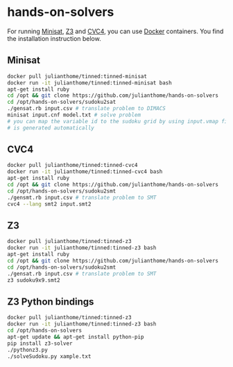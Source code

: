 # hands-on-solvers

For running [Minisat](http://minisat.se/), [Z3](https://github.com/z3prover/z3)
and [CVC4](http://cvc4.cs.stanford.edu/web/), you can use
[Docker](https://www.docker.com/) containers. You find the installation
instruction below.

## Minisat 

```bash
docker pull julianthome/tinned:tinned-minisat
docker run -it julianthome/tinned:tinned-minisat bash
apt-get install ruby
cd /opt && git clone https://github.com/julianthome/hands-on-solvers
cd /opt/hands-on-solvers/sudoku2sat
./gensat.rb input.csv # translate problem to DIMACS
minisat input.cnf model.txt # solve problem
# you can map the variable id to the sudoku grid by using input.vmap file which
# is generated automatically
```

## CVC4

```bash
docker pull julianthome/tinned:tinned-cvc4
docker run -it julianthome/tinned:tinned-cvc4 bash
apt-get install ruby
cd /opt && git clone https://github.com/julianthome/hands-on-solvers
cd /opt/hands-on-solvers/sudoku2smt
./gensmt.rb input.csv # translate problem to SMT
cvc4 --lang smt2 input.smt2
```

## Z3

```bash
docker pull julianthome/tinned:tinned-z3
docker run -it julianthome/tinned:tinned-z3 bash
apt-get install ruby
cd /opt && git clone https://github.com/julianthome/hands-on-solvers
cd /opt/hands-on-solvers/sudoku2smt
./gensat.rb input.csv # translate problem to SMT
z3 sudoku9x9.smt2
```

## Z3 Python bindings

```bash
docker pull julianthome/tinned:tinned-z3
docker run -it julianthome/tinned:tinned-z3 bash
cd /opt/hands-on-solvers
apt-get update && apt-get install python-pip
pip install z3-solver
./pythonz3.py
./solveSudoku.py xample.txt
```

